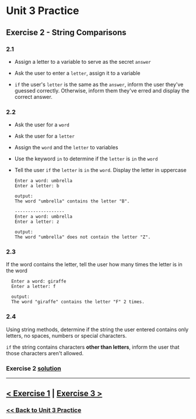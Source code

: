 # Unit 3 Practice

## Exercise 2 - String Comparisons

### **2.1**

- Assign a letter to a variable to serve as the secret `answer`
  
- Ask the user to enter a `letter`, assign it to a variable
  
- `if` the user's `letter` is the same as the `answer`, inform the user they've guessed correctly. Otherwise, inform them they've erred and display the correct answer.

### **2.2**

- Ask the user for a `word`
- Ask the user for a `letter`
- Assign the `word` and the `letter` to variables
- Use the keyword `in` to determine if the `letter` is `in` the `word`
- Tell the user `if` the `letter` is `in` the `word`. Display the letter in uppercase
  
      Enter a word: umbrella
      Enter a letter: b

      output:
      The word "umbrella" contains the letter "B".

      -------------------
      Enter a word: umbrella
      Enter a letter: z

      output:
      The word "umbrella" does not contain the letter "Z".

### **2.3**

  If the word contains the letter, tell the user how many times the letter is in the word

      Enter a word: giraffe
      Enter a letter: f

      output:
      The word "giraffe" contains the letter "F" 2 times.

### **2.4**

  Using string methods, determine if the string the user entered contains only letters, no spaces, numbers or special characters.

  `if` the string contains characters **other than letters**, inform the user that those characters aren't allowed.

### Exercise 2 [solution](./solutions/exercise_2_solution.md)

---

## [< Exercise 1](exercise_1.md) | [Exercise 3 >](exercise_3.md)

### [<< Back to Unit 3 Practice](/practice/unit_3/)